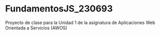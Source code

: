 # FundamentosJS_230693
Proyecto de clase para la Unidad 1 de la asignatura de Aplicaciones Web Orientada a Servicios (AWOS)
